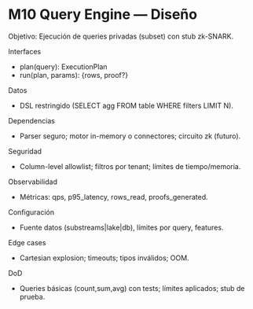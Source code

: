 # M10 Query Engine — Diseño

Objetivo: Ejecución de queries privadas (subset) con stub zk-SNARK.

Interfaces
- plan(query): ExecutionPlan
- run(plan, params): {rows, proof?}

Datos
- DSL restringido (SELECT agg FROM table WHERE filters LIMIT N).

Dependencias
- Parser seguro; motor in-memory o connectores; circuito zk (futuro).

Seguridad
- Column-level allowlist; filtros por tenant; límites de tiempo/memoria.

Observabilidad
- Métricas: qps, p95_latency, rows_read, proofs_generated.

Configuración
- Fuente datos (substreams|lake|db), límites por query, features.

Edge cases
- Cartesian explosion; timeouts; tipos inválidos; OOM.

DoD
- Queries básicas (count,sum,avg) con tests; límites aplicados; stub de prueba.
